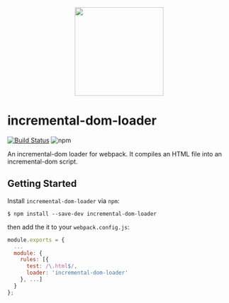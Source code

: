 <div align="center">
  <a href="https://github.com/webpack/webpack">
    <img width="200" height="200" src="https://webpack.js.org/assets/icon-square-big.svg">
  </a>
</div>

# incremental-dom-loader
[![Build Status](https://travis-ci.org/helloIAmPau/incremental-dom-loader.svg?branch=master)](https://travis-ci.org/helloIAmPau/incremental-dom-loader)
![npm](https://img.shields.io/npm/v/incremental-dom-loader.svg)

An incremental-dom loader for webpack. It compiles an HTML file into an incremental-dom script.

## Getting Started

Install `incremental-dom-loader` via `npm`:

```console
$ npm install --save-dev incremental-dom-loader
```

then add the it to your `webpack.config.js`:

```js
module.exports = {
  ...
  module: {
    rules: [{
      test: /\.html$/,
      loader: 'incremental-dom-loader'
    }, ...]
  }
};
```
